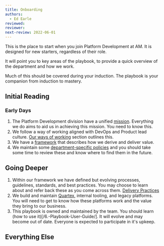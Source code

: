 ```yaml
---
title: Onboarding
authors: 
  - Ed Earle
reviewed: 
reviewer:
next-review: 2022-06-01
---
```


This is the place to start when you join Platform Development at AM. It is designed for new starters, regardless of their role.

It will point you to key areas of the playbook, to provide a quick overview of the department and how we work.

Much of this should be covered during your induction. The playbook is your companion from induction to mastery.

## Initial Reading

### Early Days

1. The Platform Development division have a unified [mission](#our-mission). Everything we do aims to aid us in achieving this mission. You need to know this.
1. We follow a way of working aligned with DevOps and Product lead culture. [Our ways of working](/2.-Ways-of-Working/) section outlines this.
1. We have a [framework](/3.-Delivery-Framework/) that describes how we derive and deliver value.
1. We maintain some [department-specific policies](/5.-Department-Policies/) and you should take some time to review these and know where to find them in the future.

## Going Deeper

1. Within our framework we have defined but evolving processes, guidelines, standards, and best practices. You may choose to learn about and refer back these as you come across them. [Delivery Practices](/4.-Delivery-Practices/)
1. We build and maintain [Quartex](https://www.quartexcollections.com/), internal tooling, and legacy platforms. You will need to get to know how these platforms work and the value they bring to our business.
1. This playbook is owned and maintained by the team. You should learn (how to use it)[/6.-Playbook-User-Guide/]. It will evolve and may become out of date. Everyone is expected to participate in it's upkeep.

## Everything Else
